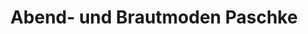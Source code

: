 ---
title: "Abend- und Brautmoden Paschke"
url: /berlin/abend-und-brautmoden-paschke/
shop: Kleidung
---